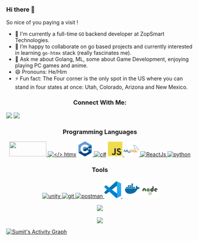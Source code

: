 ### Hi there 👋

So nice of you paying a visit !

- 🔭 I'm currently a full-time `GO` backend developer at ZopSmart Technologies.
- 👯 I’m happy to collaborate on go based projects and currently interested in learning `go-htmx` stack (really fascinates me).
- 💬 Ask me about Golang, ML, some about Game Development, enjoying playing PC games and anime.
- 😄 Pronouns: He/Him
- ⚡ Fun fact: The Four corner is the only spot in the US where you can stand in four states at once: Utah, Colorado, Arizona and New Mexico.

<h3 align="center">Connect With Me:</h3>

[![](https://img.shields.io/badge/Gmail-D14836?style=for-the-badge&logo=gmail&logoColor=white)](mailto://kumarsumitjat298@gmail.com) [![](https://img.shields.io/badge/LinkedIn-0077B5?style=for-the-badge&logo=linkedin&logoColor=white)](https://www.linkedin.com/in/sumit1kumar)

<h3 align="center">Programming Languages</h3>
<p align="center">
<a href="https://go.dev/" target="_blank">
<img src="https://go.dev/blog/go-brand/Go-Logo/PNG/Go-Logo_Aqua.png" decoding="async" width="100" height="40" class="mw-file-element" srcset="//upload.wikimedia.org/wikipedia/commons/thumb/0/05/Go_Logo_Blue.svg/322px-Go_Logo_Blue.svg.png 1.5x, //upload.wikimedia.org/wikipedia/commons/thumb/0/05/Go_Logo_Blue.svg/429px-Go_Logo_Blue.svg.png 2x" data-file-width="512" data-file-height="191"> </a>
<a href="https://htmx.org" rel="nofollow" target="_blank"><img src="https://raw.githubusercontent.com/bigskysoftware/htmx/master/www/static/img/htmx_logo.1.png" alt="</> htmx" title="high power tools for HTML"  width="120" height="40"></a>
<a href="https://www.w3schools.com/cpp/" target="_blank"> <img src="https://raw.githubusercontent.com/devicons/devicon/master/icons/cplusplus/cplusplus-original.svg" alt="cplusplus" width="40" height="40"/> </a>
<a href="https://docs.microsoft.com/en-us/dotnet/csharp/" target="_blank"><img src="https://static.cdnlogo.com/logos/c/27/c.svg" alt="c#" width="40" height="40"/></a>
 <a href="https://developer.mozilla.org/en-US/docs/Web/JavaScript" target="_blank"> <img src="https://raw.githubusercontent.com/devicons/devicon/master/icons/javascript/javascript-original.svg" alt="javascript" width="40" height="40"/> </a>
 <a href="https://www.mysql.com/" target="_blank"> <img src="https://raw.githubusercontent.com/devicons/devicon/master/icons/mysql/mysql-original-wordmark.svg" alt="mysql" width="40" height="40"/> </a>
 <a href="https://reactjs.org/" target="_blank"> <img alt="ReactJs" height="40" width="40px" src="https://api.iconify.design/logos:react.svg"/> </a>
 <a href="https://python.org/" target="_blank"> <img src="https://cdn.worldvectorlogo.com/logos/python-5.svg" alt="python" width="50" height="50"/> </a> 
 
 </p>

 <h3 align="center">Tools</h3>
 <p align="center">
 <a href="https://unity.com" target="_blank"> <img src="https://upload.wikimedia.org/wikipedia/commons/1/19/Unity_Technologies_logo.svg" alt="unity" width="90" height="45"> </a><a href="https://git-scm.com/" target="_blank"> <img src="https://www.vectorlogo.zone/logos/git-scm/git-scm-icon.svg" alt="git" width="40" height="40"/></a><a href="https://postman.com" target="_blank"> <img src="https://www.vectorlogo.zone/logos/getpostman/getpostman-icon.svg" alt="postman" width="40" height="40"/> 
 </a><a href="https://code.visualstudio.com/" target="_blank"> <img alt="Visual Studio Code" width="45px" src="https://raw.githubusercontent.com/github/explore/80688e429a7d4ef2fca1e82350fe8e3517d3494d/topics/visual-studio-code/visual-studio-code.png"> </a>
 <a><svg xmlns="http://www.w3.org/2000/svg" aria-label="Docker" role="img" viewBox="0 0 512 512" width="50px" height="50px" fill="#000000"><g id="SVGRepo_bgCarrier" stroke-width="0"></g><g id="SVGRepo_tracerCarrier" stroke-linecap="round" stroke-linejoin="round"></g><g id="SVGRepo_iconCarrier"><rect width="512" height="512" rx="15%" fill="#ffffff"></rect><path stroke="#066da5" stroke-width="38" d="M296 226h42m-92 0h42m-91 0h42m-91 0h41m-91 0h42m8-46h41m8 0h42m7 0h42m-42-46h42"></path><path fill="#066da5" d="m472 228s-18-17-55-11c-4-29-35-46-35-46s-29 35-8 74c-6 3-16 7-31 7H68c-5 19-5 145 133 145 99 0 173-46 208-130 52 4 63-39 63-39"></path></g></svg></a>
 <a href="https://nodejs.org" target="_blank"> <img src="https://raw.githubusercontent.com/devicons/devicon/master/icons/nodejs/nodejs-original-wordmark.svg" alt="nodejs" width="40" height="40"/></a>
 </p>

<p align="center">
    <img align="center" src="https://github-readme-stats.vercel.app/api?username=Sumit-Kumar1&count_private=true&show_icons=true&theme=radical" />
</p>

<p align="center">
    <img align="center" src="https://github-readme-stats.vercel.app/api/top-langs/?username=Sumit-Kumar1&layout=compact&theme=react&count_private=false" />
</p>

[![Sumit's Activity Graph](https://github-readme-activity-graph.vercel.app/graph?username=Sumit-Kumar1&bg_color=241f31&color=ffffff&line=1fe719&point=ed333b&area=true&hide_border=true)](https://github.com/ashutosh00710/github-readme-activity-graph)
